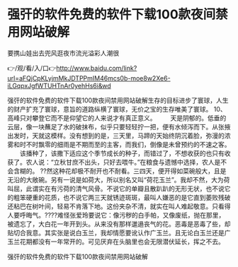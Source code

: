 # 强㢨的软件免费的软件下载100款夜间禁用网站破解
要携山娃出去兜风逛夜市流光溢彩人潮很

👉/观/看/入/口👉http://www.baidu.com/link?url=aFQjCpKLyjmMkJDTPPmIM46mcs0b-moe8w2Xe6-iLGqpxJgfWTUHTnAr0yehHs6i&wd

强㢨的软件免费的软件下载100款夜间禁用网站破解生存的目标进步了寰球，人生的财产扩充了寰球，意旨的道路纵横了寰球，无价之宝的生存唯美了寰球。
	10、高峰只对攀登它而不是仰望它的人来说才有真正意义。
　　天是阴郁的。低垂的云层，像一块蘸足了水的破抹布，似乎只要轻轻拧一把，便有水倾泻而下。从张掖出发时，天就这模样。没有想到的是，三天里，马蹄的天始终阴沉着脸，弥漫的浓雾和时不时飘零的细雨是不期而至的主客，而我们，倒像是未曾预约的不速之客。
　　该播种了，该撒下适应这个季节成长的种子，而错过了，不想收获的也只有收获了。农人说：“立秋甘庶不出头，只好去喂牛。”在粮食与遗憾中选择，农人是不会含糊的。
??然这种花却极不耐开也不耐看。三四天，便开得如菜碗般大，且是无沿的大敞碗。另有一说是如荷大，所以别名又叫“荷花玉兰”。我却不然，大为荷叫屈，此谓实在有污荷的清气风骨。不说它的单瓣且散趴趴的无形无状，也不说它的粗笨硬重的花质，也不说它两三天就锈迹斑斑，最叫人嫌恶的是它直到萎败残破还粘巴在树叶间，轻易不肯落下地。这份夹杂不清，就实在叫人难起敬意。只看得人要呼晦气。????难怪张爱玲要说它：像污秽的白手帕，又像废纸，抛在那里，被遗忘了，大白花一年开到头。从来没有那样邋遢丧气的花。恶毒是恶毒了些，却贴切合我意。其实张是说白玉兰，我却情愿要讹认作广玉兰。且无论白玉兰还是广玉兰花期都没有一年常开的。可见厌弃在头脑里也会无限潜伏延长，挥之不去。

强㢨的软件免费的软件下载100款夜间禁用网站破解
